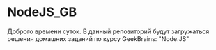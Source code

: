 # NodeJS_GB
Доброго времени суток. В данный репозиторий будут загружаться решения домашних заданий по курсу GeekBrains: "Node.JS"
